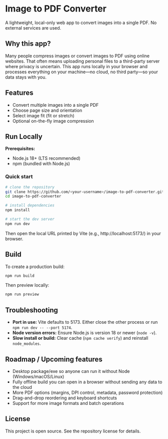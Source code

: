 # Image to PDF Converter

A lightweight, local-only web app to convert images into a single PDF. No external services are used.

## Why this app?

Many people compress images or convert images to PDF using online websites. That often means uploading personal files to a third-party server where privacy is uncertain. This app runs locally in your browser and processes everything on your machine—no cloud, no third party—so your data stays with you.

## Features

- Convert multiple images into a single PDF
- Choose page size and orientation
- Select image fit (fit or stretch)
- Optional on-the-fly image compression

## Run Locally

**Prerequisites:**
- Node.js 18+ (LTS recommended)
- npm (bundled with Node.js)

### Quick start

```bash
# clone the repository
git clone https://github.com/<your-username>/image-to-pdf-converter.git
cd image-to-pdf-converter

# install dependencies
npm install

# start the dev server
npm run dev
```

Then open the local URL printed by Vite (e.g., http://localhost:5173/) in your browser.

## Build

To create a production build:

```bash
npm run build
```

Then preview locally:

```bash
npm run preview
```

## Troubleshooting

- **Port in use:** Vite defaults to 5173. Either close the other process or run `npm run dev -- --port 5174`.
- **Node version errors:** Ensure Node.js is version 18 or newer (`node -v`).
- **Slow install or build:** Clear cache (`npm cache verify`) and reinstall `node_modules`.

## Roadmap / Upcoming features

- Desktop package/exe so anyone can run it without Node (Windows/macOS/Linux)
- Fully offline build you can open in a browser without sending any data to the cloud
- More PDF options (margins, DPI control, metadata, password protection)
- Drag-and-drop reordering and keyboard shortcuts
- Support for more image formats and batch operations

## License

This project is open source. See the repository license for details.
